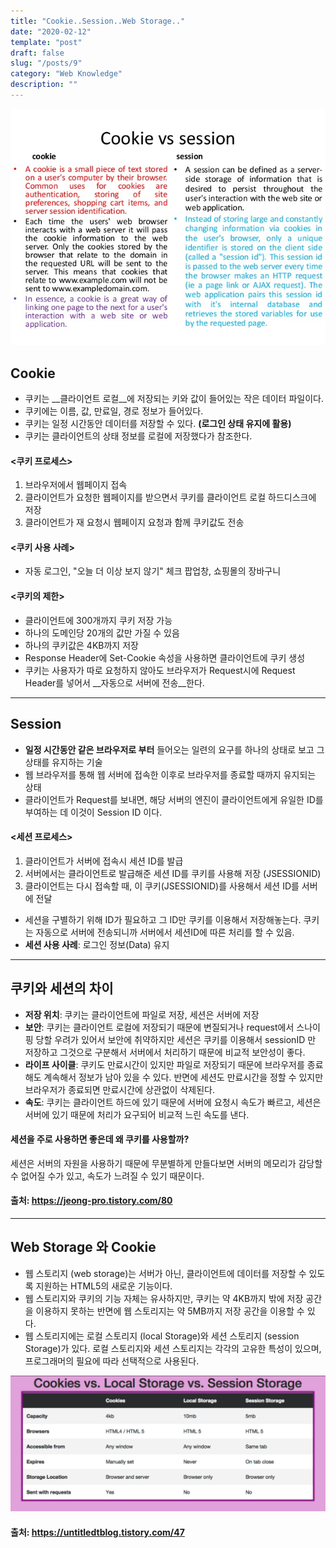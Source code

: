 ```yaml
---
title: "Cookie..Session..Web Storage.."
date: "2020-02-12"
template: "post"
draft: false
slug: "/posts/9"
category: "Web Knowledge"
description: ""
---
```


![](/static/media/cookie&session.png)

## Cookie

- 쿠키는 __클라이언트 로컬__에 저장되는 키와 값이 들어있는 작은 데이터 파일이다.
- 쿠키에는 이름, 값, 만료일, 경로 정보가 들어있다.
- 쿠키는 일정 시간동안 데이터를 저장할 수 있다. __(로그인 상태 유지에 활용)__
- 쿠키는 클라이언트의 상태 정보를 로컬에 저장했다가 참조한다.

#### <쿠키 프로세스>

1. 브라우저에서 웹페이지 접속
2. 클라이언트가 요청한 웹페이지를 받으면서 쿠키를 클라이언트 로컬 하드디스크에 저장
3. 클라이언트가 재 요청시 웹페이지 요청과 함께 쿠키값도 전송

#### <쿠키 사용 사례>

- 자동 로그인, "오늘 더 이상 보지 않기" 체크 팝업창, 쇼핑몰의 장바구니

#### <쿠키의 제한>

- 클라이언트에 300개까지 쿠키 저장 가능
- 하나의 도메인당 20개의 값만 가질 수 있음
- 하나의 쿠키값은 4KB까지 저장
- Response Header에 Set-Cookie 속성을 사용하면 클라이언트에 쿠키 생성
- 쿠키는 사용자가 따로 요청하지 않아도 브라우저가 Request시에 Request Header를 넣어서 __자동으로 서버에 전송__한다.

---

## Session

- __일정 시간동안 같은 브라우저로 부터__ 들어오는 일련의 요구를 하나의 상태로 보고 그 상태를 유지하는 기술
- 웹 브라우저를 통해 웹 서버에 접속한 이후로 브라우저를 종료할 때까지 유지되는 상태
- 클라이언트가 Request를 보내면, 해당 서버의 엔진이 클라이언트에게 유일한 ID를 부여하는 데 이것이 Session ID 이다.

#### <세션 프로세스>

1. 클라이언트가 서버에 접속시 세션 ID를 발급
2. 서버에서는 클라이언트로 발급해준 세션 ID를 쿠키를 사용해 저장 (JSESSIONID)
3. 클라이언트는 다시 접속할 때, 이 쿠키(JSESSIONID)를 사용해서 세션 ID를 서버에 전달

- 세션을 구별하기 위해 ID가 필요하고 그 ID만 쿠키를 이용해서 저장해놓는다. 쿠키는 자동으로 서버에 전송되니까 서버에서 세션ID에 따른 처리를 할 수 있음.
- __세션 사용 사례__: 로그인 정보(Data) 유지

---

## 쿠키와 세션의 차이

- __저장 위치__: 쿠키는 클라이언트에 파일로 저장, 세션은 서버에 저장
- __보안__: 쿠키는 클라이언트 로컬에 저장되기 때문에 변질되거나 request에서 스나이핑 당할 우려가 있어서 보안에 취약하지만 세션은 쿠키를 이용해서 sessionID 만 저장하고 그것으로 구분해서 서버에서 처리하기 때문에 비교적 보안성이 좋다.
- __라이프 사이클__: 쿠키도 만료시간이 있지만 파일로 저장되기 때문에 브라우저를 종료해도 계속해서 정보가 남아 있을 수 있다. 반면에 세션도 만료시간을 정할 수 있지만 브라우저가 종료되면 만료시간에 상관없이 삭제된다.
- __속도__: 쿠키는 클라이언트 하드에 있기 때문에 서버에 요청시 속도가 빠르고, 세션은 서버에 있기 때문에 처리가 요구되어 비교적 느린 속도를 낸다.

#### 세션을 주로 사용하면 좋은데 왜 쿠키를 사용할까?

세션은 서버의 자원을 사용하기 때문에 무분별하게 만들다보면 서버의 메모리가 감당할 수 없어질 수가 있고, 속도가 느려질 수 있기 때문이다.

#### 출처: https://jeong-pro.tistory.com/80

---

## Web Storage 와 Cookie

- 웹 스토리지 (web storage)는 서버가 아닌, 클라이언트에 데이터를 저장할 수 있도록 지원하는 HTML5의 새로운 기능이다.
- 웹 스토리지와 쿠키의 기능 자체는 유사하지만, 쿠키는 약 4KB까지 밖에 저장 공간을 이용하지 못하는 반면에 웹 스토리지는 약 5MB까지 저장 공간을 이용할 수 있다.
- 웹 스토리지에는 로컬 스토리지 (local Storage)와 세션 스토리지 (session Storage)가 있다. 로컬 스토리지와 세션 스토리지는 각각의 고유한 특성이 있으며, 프로그래머의 필요에 따라 선택적으로 사용된다.

![](/static/media/webStorage.png)

#### 출처: https://untitledtblog.tistory.com/47
